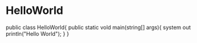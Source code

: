 # HelloWorld

public class HelloWorld{
   public static vold main(string[] args){
   system out println("Hello World");
   }
 }
